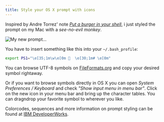 ```yaml
---
title: Style your OS X prompt with icons
---
```

Inspired by Andre Torrez' note [*Put a burger in your shell*](http://notes.torrez.org/2013/04/put-a-burger-in-your-shell.html), i just styled the prompt on my Mac with a *see-no-evil monkey*.

![My new prompt...](/media/prompt-with-monkey.png)

You have to insert something like this into your `~/.bash_profile`:

```bash
export PS1="\e[35;1m\w\e[0m 🙈  \e[30;1m# \e[0m"
```

You can browse UTF-8 symbols on [FileFormats.org](http://www.fileformat.info/info/unicode/block/index.htm) and copy your desired symbol rightaway.

Or if you want to browse symbols directly in OS X you can open *System Preferences / Keyboard* and check *"Show input menu in menu bar"*. Click on the new icon in your menu bar and bring up the character tables. You can dragndrop your favorite symbol to wherever you like.

Colorcodes, sequences and more information on prompt styling can be found at [IBM DeveloperWorks](http://www.ibm.com/developerworks/linux/library/l-tip-prompt/).